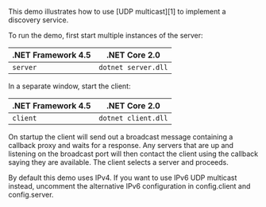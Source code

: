 This demo illustrates how to use [UDP multicast][1] to implement a
discovery service.

To run the demo, first start multiple instances of the server:

| .NET Framework 4.5 | .NET Core 2.0        |
| ------------------ | -------------------- |
| `server`           | `dotnet server.dll`  |

In a separate window, start the client:

| .NET Framework 4.5 | .NET Core 2.0       |
| ------------------ | ------------------- |
| `client`           | `dotnet client.dll` |

On startup the client will send out a broadcast message containing a
callback proxy and waits for a response. Any servers that are up and
listening on the broadcast port will then contact the client using the
callback saying they are available. The client selects a server and
proceeds.

By default this demo uses IPv4. If you want to use IPv6 UDP multicast
instead, uncomment the alternative IPv6 configuration in config.client
and config.server.

[2]: https://doc.zeroc.com/ice/3.7/client-side-features/datagram-invocations
